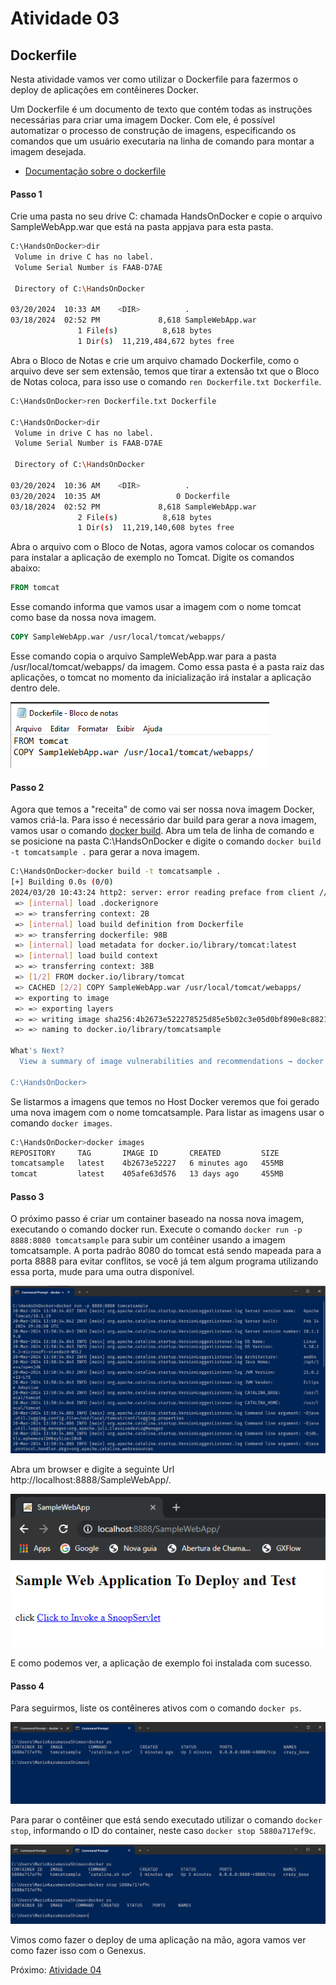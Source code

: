 # Atividade 03

## Dockerfile

Nesta atividade vamos ver como utilizar o Dockerfile para fazermos o deploy de aplicações em contêineres Docker.

Um Dockerfile é um documento de texto que contém todas as instruções necessárias para criar uma imagem Docker. Com ele, é possível automatizar o processo de construção de imagens, especificando os comandos que um usuário executaria na linha de comando para montar a imagem desejada.

- [Documentação sobre o dockerfile](https://docs.docker.com/reference/dockerfile/)


#### Passo 1

Crie uma pasta no seu drive C: chamada HandsOnDocker e copie o arquivo SampleWebApp.war que está na pasta appjava para esta pasta.

```bash
C:\HandsOnDocker>dir
 Volume in drive C has no label.
 Volume Serial Number is FAAB-D7AE

 Directory of C:\HandsOnDocker

03/20/2024  10:33 AM    <DIR>          .
03/18/2024  02:52 PM             8,618 SampleWebApp.war
               1 File(s)          8,618 bytes
               1 Dir(s)  11,219,484,672 bytes free
``` 

Abra o Bloco de Notas e crie um arquivo chamado Dockerfile, como o arquivo deve ser sem extensão, temos que tirar a extensão txt que o Bloco de Notas coloca, para isso use o comando `ren Dockerfile.txt Dockerfile`.

```bash
C:\HandsOnDocker>ren Dockerfile.txt Dockerfile

C:\HandsOnDocker>dir
 Volume in drive C has no label.
 Volume Serial Number is FAAB-D7AE

 Directory of C:\HandsOnDocker

03/20/2024  10:36 AM    <DIR>          .
03/20/2024  10:35 AM                 0 Dockerfile
03/18/2024  02:52 PM             8,618 SampleWebApp.war
               2 File(s)          8,618 bytes
               1 Dir(s)  11,219,140,608 bytes free

```

Abra o arquivo com o Bloco de Notas, agora vamos colocar os comandos para instalar a aplicação de exemplo no Tomcat. Digite os comandos abaixo:

```dockerfile
FROM tomcat
```
Esse comando informa que vamos usar a imagem com o nome tomcat como base da nossa nova imagem.


```dockerfile
COPY SampleWebApp.war /usr/local/tomcat/webapps/
```
Esse comando copia o arquivo SampleWebApp.war para a pasta /usr/local/tomcat/webapps/ da imagem. Como essa pasta é a pasta raiz das aplicações, o tomcat no momento da inicialização irá instalar a aplicação dentro dele.


![Dockerfile](imagens/dockerfile.png)

#### Passo 2

Agora que temos a "receita" de como vai ser nossa nova imagem Docker, vamos criá-la. Para isso é necessário dar build para gerar a nova imagem, vamos usar o comando [docker build](https://docs.docker.com/engine/reference/commandline/build/).
Abra um tela de linha de comando e se posicione na pasta C:\HandsOnDocker e digite o comando `docker build -t tomcatsample .` para gerar a nova imagem.

```bash
C:\HandsOnDocker>docker build -t tomcatsample .
[+] Building 0.0s (0/0)                                                                                  docker:default
2024/03/20 10:43:24 http2: server: error reading preface from client //./pipe/docker_engine: file has already been close[+] Building 0.5s (7/7) FINISHED                                                                         docker:default
 => [internal] load .dockerignore                                                                                  0.1s
 => => transferring context: 2B                                                                                    0.0s
 => [internal] load build definition from Dockerfile                                                               0.1s
 => => transferring dockerfile: 98B                                                                                0.0s
 => [internal] load metadata for docker.io/library/tomcat:latest                                                   0.0s
 => [internal] load build context                                                                                  0.1s
 => => transferring context: 38B                                                                                   0.0s
 => [1/2] FROM docker.io/library/tomcat                                                                            0.0s
 => CACHED [2/2] COPY SampleWebApp.war /usr/local/tomcat/webapps/                                                  0.0s
 => exporting to image                                                                                             0.1s
 => => exporting layers                                                                                            0.0s
 => => writing image sha256:4b2673e522278525d85e5b02c3e05d0bf890e8c8821ceab8174c2fb2d69ff001                       0.0s
 => => naming to docker.io/library/tomcatsample                                                                    0.0s

What's Next?
  View a summary of image vulnerabilities and recommendations → docker scout quickview

C:\HandsOnDocker>
```
Se listarmos a imagens que temos no Host Docker veremos que foi gerado uma nova imagem com o nome tomcatsample.
Para listar as imagens usar o comando `docker images`.

```bash
C:\HandsOnDocker>docker images
REPOSITORY     TAG       IMAGE ID       CREATED         SIZE
tomcatsample   latest    4b2673e52227   6 minutes ago   455MB
tomcat         latest    405afe63d576   13 days ago     455MB
```

#### Passo 3

O próximo passo é criar um container baseado na nossa nova imagem, executando o comando docker run. Execute o comando `docker run -p 8888:8080 tomcatsample` para subir um contêiner usando a imagem tomcatsample.
A porta padrão 8080 do tomcat está sendo mapeada para a porta 8888 para evitar conflitos, se você já tem algum programa utilizando essa porta, mude para uma outra disponível.

![run tomcatsample](imagens/tomcatsample.png)

Abra um browser e digite a seguinte Url http://localhost:8888/SampleWebApp/.

![sample web app](imagens/samplewebapp.png)

E como podemos ver, a aplicação de exemplo foi instalada com sucesso.

#### Passo 4

Para seguirmos, liste os contêineres ativos com o comando `docker ps`.

![docker ps](imagens/dockerps.png)

Para parar o contêiner que está sendo executado utilizar o comando `docker stop`, informando o ID do container, neste caso `docker stop 5880a717ef9c`.

![docker stop](imagens/dockerstop.png)

Vimos como fazer o deploy de uma aplicação na mão, agora vamos ver como fazer isso com o Genexus.

Próximo: [Atividade 04](04-atividade.md)